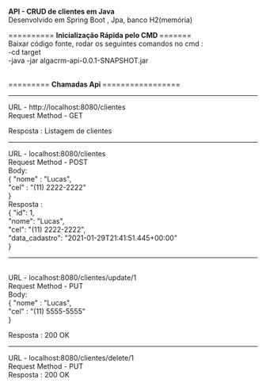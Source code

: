 <b> API - CRUD de clientes em Java </b>
<br>
Desenvolvido em Spring Boot , Jpa, banco H2(memória) <br>

========== <b> Inicialização Rápida pelo CMD </b> ======= <br>
 Baixar código fonte, rodar os seguintes comandos no cmd : <br>
  -cd target 
  <br>
  -java -jar algacrm-api-0.0.1-SNAPSHOT.jar
  <br>
  
  
<br>
========= <b> Chamadas Api </b> ================= <br>

-----
URL - http://localhost:8080/clientes <br>
Request Method - GET <br>

Resposta : Listagem de clientes <br>

-----

URL - localhost:8080/clientes <br>
Request Method - POST <br>
Body: <br>
{
    "nome" : "Lucas", <br>
    "cel" : "(11) 2222-2222" <br>
}
<br>
Resposta :  <br>
{
    "id": 1, <br>
    "nome": "Lucas", <br>
    "cel": "(11) 2222-2222", <br>
    "data_cadastro": "2021-01-29T21:41:51.445+00:00" <br>
} 

------
<br>
URL - localhost:8080/clientes/update/1 <br>
Request Method - PUT <br>
Body: <br>
{
    "nome" : "Lucas", <br>
    "cel" : "(11) 5555-5555"<br>
}
<br>

Resposta : 200 OK <br>

------ 

URL - localhost:8080/clientes/delete/1  <br>
Request Method - PUT <br>
Resposta : 200 OK <br>

